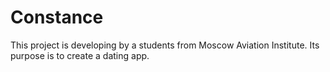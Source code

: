 # Constance
This project is developing by a students from Moscow Aviation Institute. Its purpose is to create a dating app.
